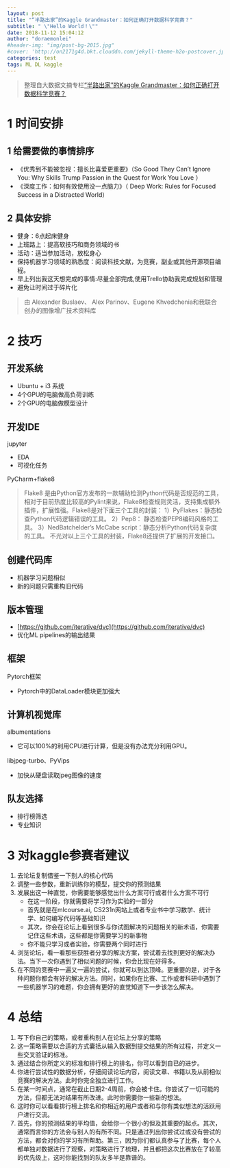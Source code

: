 ```yaml
---
layout: post
title: "“半路出家”的Kaggle Grandmaster：如何正确打开数据科学竞赛？"
subtitle: " \"Hello World！\""
date: 2018-11-12 15:04:12
author: "doraemonlei"
#header-img: "img/post-bg-2015.jpg"
#cover: 'http://on2171g4d.bkt.clouddn.com/jekyll-theme-h2o-postcover.jpg'
categories: test
tags: ML DL kaggle
---
```


> 整理自大数据文摘专栏[“半路出家”的Kaggle Grandmaster：如何正确打开数据科学竞赛？](https://baijiahao.baidu.com/s?id=1616901585364846715&wfr=spider&for=pc)

# 1 时间安排

## 1 给需要做的事情排序
- 《优秀到不能被忽视：擅长比喜爱更重要》（So Good They Can’t Ignore You: Why Skills Trump Passion in the Quest for Work You Love ）
- 《深度工作：如何有效使用没一点脑力》（ Deep Work: Rules for Focused Success in a Distracted World）

## 2 具体安排
- 健身：6点起床健身
- 上班路上：提高软技巧和商务领域的书
- 活动：适当参加活动，放松身心
- 保持机器学习领域的熟悉度：阅读科技文献，为竞赛，副业或其他开源项目编程。
- 早上列出我这天想完成的事情:尽量全部完成,使用Trello协助我完成规划和管理
- 避免让时间过于碎片化

> 由 Alexander Buslaev、 Alex Parinov、Eugene Khvedchenia和我联合创办的图像增广技术资料库

# 2 技巧
## 开发系统
- Ubuntu + i3 系统
- 4个GPU的电脑做高负荷训练
- 2个GPU的电脑做模型设计

## 开发IDE
jupyter
- EDA
- 可视化任务

PyCharm+flake8

> Flake8 是由Python官方发布的一款辅助检测Python代码是否规范的工具，相对于目前热度比较高的Pylint来说，Flake8检查规则灵活，支持集成额外插件，扩展性强。Flake8是对下面三个工具的封装：
1）PyFlakes：静态检查Python代码逻辑错误的工具。
2）Pep8： 静态检查PEP8编码风格的工具。
3）NedBatchelder’s McCabe script：静态分析Python代码复杂度的工具。
不光对以上三个工具的封装，Flake8还提供了扩展的开发接口。

## 创建代码库
- 机器学习问题相似
- 新的问题只需重构旧代码

## 版本管理
- [https://github.com/iterative/dvc](https://github.com/iterative/dvc)
- 优化ML pipelines的输出结果

## 框架
Pytorch框架
- Pytorch中的DataLoader模块更加强大

## 计算机视觉库
albumentations
- 它可以100%的利用CPU进行计算，但是没有办法充分利用GPU。

libjpeg-turbo、PyVips  
- 加快从硬盘读取jpeg图像的速度

## 队友选择
- 排行榜筛选
- 专业知识

# 3 对kaggle参赛者建议
1. 去论坛复制借鉴一下别人的核心代码
2. 调整一些参数，重新训练你的模型，提交你的预测结果
3. 发展出这一种直觉，你需要能够感觉出什么方案可行或者什么方案不可行
    - 在这一阶段，你就需要将学习作为实验的一部分
    - 首先就是在mlcourse.ai, CS231n网站上或者专业书中学习数学、统计学、如何编写代码等基础知识
    - 其次，你会在论坛上看到很多与你试图解决的问题相关的新术语，你需要记住这些术语，这些都是你需要学习的新事物
    - 你不能只学习或者实验，你需要两个同时进行
4. 浏览论坛，看一看那些获胜者分享的解决方案，尝试着去找到更好的解决办法。当下一次你遇到了相似问题的时候，你会比现在好得多。
5. 在不同的竞赛中一遍又一遍的尝试，你就可以到达顶峰。更重要的是，对于各种问题你都会有好的解决方法。同时，如果你在比赛、工作或者科研中遇到了一些机器学习的难题，你会拥有更好的直觉知道下一步该怎么解决。

# 4 总结
1. 写下你自己的策略，或者重构别人在论坛上分享的策略
2. 这一策略需要以合适的方式囊括从输入数据到提交结果的所有过程，并定义一些交叉验证的标准。
3. 通过结合你所定义的标准和排行榜上的排名，你可以看到自已的进步。
4. 你进行尝试性的数据分析，仔细阅读论坛内容，阅读文章、书籍以及从前相似竞赛的解决方法。此时你完全独立进行工作。
5. 在某一时间点，通常在截止日期2-4周前，你会被卡住。你尝试了一切可能的方法，但都无法对结果有所改进。此时你需要你一些新的想法。
6. 这时你可以看看排行榜上排名和你相近的用户或者和与你有类似想法的活跃用户进行交流。
7. 首先，你的预测结果的平均值，会给你一个很小的但及其重要的起点。其次，通常而言你的方法会与别人的有所不同。只是通过列出你尝试过或没有尝试的方法，都会对你的学习有所帮助。第三，因为你们都认真参与了比赛，每个人都单独对数据进行了观察，对策略进行了梳理，并且都把这次比赛放在了较高的优先级上，这时你能找到的队友多半是靠谱的。

